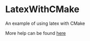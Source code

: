 # LatexWithCMake
An example of using latex with CMake

More help can be found [here](http://www.cmake.org/Wiki/CMakeUserUseLATEX)
